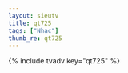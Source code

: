```yaml
--- 
layout: sieutv
title: qt725
tags: ["Nhạc"]
thumb_re: qt725
---
```

{% include tvadv key="qt725" %} 
